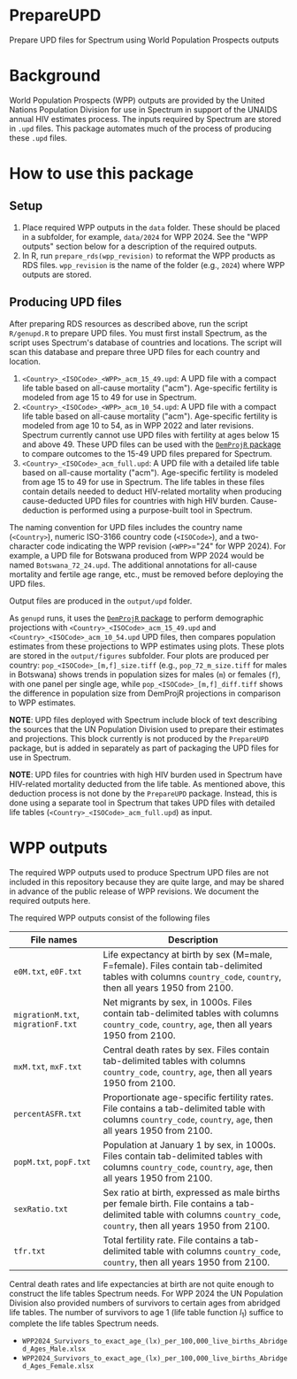 # PrepareUPD
Prepare UPD files for Spectrum using World Population Prospects outputs

# Background
World Population Prospects (WPP) outputs are provided by the United Nations Population Division for use in Spectrum in support of the UNAIDS annual HIV estimates process. The inputs required by Spectrum are stored in `.upd` files. This package automates much of the process of producing these `.upd` files.

# How to use this package
## Setup
1. Place required WPP outputs in the `data` folder. These should be placed in a subfolder, for example, `data/2024` for WPP 2024. See the "WPP outputs" section below for a description of the required outputs. 
2. In R, run `prepare_rds(wpp_revision)` to reformat the WPP products as RDS files. `wpp_revision` is the name of the folder (e.g., `2024`) where WPP outputs are stored.

## Producing UPD files
After preparing RDS resources as described above, run the script `R/genupd.R` to prepare UPD files. You must first install Spectrum, as the script uses Spectrum's database of countries and locations. The script will scan this database and prepare three UPD files for each country and location.

1. `<Country>_<ISOCode>_<WPP>_acm_15_49.upd`: A UPD file with a compact life table based on all-cause mortality ("acm"). Age-specific fertility is modeled from age 15 to 49 for use in Spectrum.
2. `<Country>_<ISOCode>_<WPP>_acm_10_54.upd`: A UPD file with a compact life table based on all-cause mortality ("acm"). Age-specific fertility is modeled from age 10 to 54, as in WPP 2022 and later revisions. Spectrum currently cannot use UPD files with fertility at ages below 15 and above 49. These UPD files can be used with the [`DemProjR` package](https://github.com/rlglaubius/DemProjR) to compare outcomes to the 15-49 UPD files prepared for Spectrum.
3. `<Country>_<ISOCode>_acm_full.upd`: A UPD file with a detailed life table based on all-cause mortality ("acm"). Age-specific fertility is modeled from age 15 to 49 for use in Spectrum. The life tables in these files contain details needed to deduct HIV-related mortality when producing cause-deducted UPD files for countries with high HIV burden. Cause-deduction is performed using a purpose-built tool in Spectrum.

The naming convention for UPD files includes the country name (`<Country>`), numeric ISO-3166 country code (`<ISOCode>`), and a two-character code indicating the WPP revision (`<WPP>`="24" for WPP 2024). For example, a UPD file for Botswana produced from WPP 2024 would be named `Botswana_72_24.upd`. The additional annotations for all-cause mortality and fertile age range, etc., must be removed before deploying the UPD files.

Output files are produced in the `output/upd` folder.

As `genupd` runs, it uses the [`DemProjR` package](https://github.com/rlglaubius/DemProjR) to perform demographic projections with `<Country>_<ISOCode>_acm_15_49.upd` and `<Country>_<ISOCode>_acm_10_54.upd` UPD files, then compares population estimates from these projections to WPP estimates using plots. These plots are stored in the `output/figures` subfolder. Four plots are produced per country: `pop_<ISOCode>_[m,f]_size.tiff` (e.g., `pop_72_m_size.tiff` for males in Botswana) shows trends in population sizes for males (`m`) or females (`f`), with one panel per single age, while `pop_<ISOCode>_[m,f]_diff.tiff` shows the difference in population size from DemProjR projections in comparison to WPP estimates.

**NOTE**: UPD files deployed with Spectrum include block of text describing the sources that the UN Population Division used to prepare their estimates and projections. This block currently is not produced by the `PrepareUPD` package, but is added in separately as part of packaging the UPD files for use in Spectrum.

**NOTE**: UPD files for countries with high HIV burden used in Spectrum have HIV-related mortality deducted from the life table. As mentioned above, this deduction process is not done by the `PrepareUPD` package. Instead, this is done using a separate tool in Spectrum that takes UPD files with detailed life tables (`<Country>_<ISOCode>_acm_full.upd`) as input.

# WPP outputs
The required WPP outputs used to produce Spectrum UPD files are not included in this repository because they are quite large, and may be shared in advance of the public release of WPP revisions. We document the required outputs here.

The required WPP outputs consist of the following files

| File names | Description |
|---|---|
| `e0M.txt`, `e0F.txt`   | Life expectancy at birth by sex (M=male, F=female). Files contain tab-delimited tables with columns `country_code`, `country`, then all years 1950 from 2100. |
|`migrationM.txt`, `migrationF.txt` | Net migrants by sex, in 1000s. Files contain tab-delimited tables with columns `country_code`, `country`, `age`, then all years 1950 from 2100. |
| `mxM.txt`, `mxF.txt`   | Central death rates by sex. Files contain tab-delimited tables with columns `country_code`, `country`, `age`, then all years 1950 from 2100. |
| `percentASFR.txt` | Proportionate age-specific fertility rates. File contains a tab-delimited table with columns `country_code`, `country`, `age`, then all years 1950 from 2100. |
| `popM.txt`, `popF.txt` | Population at January 1 by sex, in 1000s. Files contain tab-delimited tables with columns `country_code`, `country`, `age`, then all years 1950 from 2100. |
| `sexRatio.txt` | Sex ratio at birth, expressed as male births per female birth. File contains a tab-delimited table with columns `country_code`, `country`, then all years 1950 from 2100. |
| `tfr.txt` | Total fertility rate. File contains a tab-delimited table with columns `country_code`, `country`, then all years 1950 from 2100. |

Central death rates and life expectancies at birth are not quite enough to construct the life tables Spectrum needs. For WPP 2024 the UN Population Division also provided numbers of survivors to certain ages from abridged life tables. The number of survivors to age 1 (life table function $l_1$) suffice to complete the life tables Spectrum needs.

- `WPP2024_Survivors_to_exact_age_(lx)_per_100,000_live_births_Abridged_Ages_Male.xlsx`
- `WPP2024_Survivors_to_exact_age_(lx)_per_100,000_live_births_Abridged_Ages_Female.xlsx`
